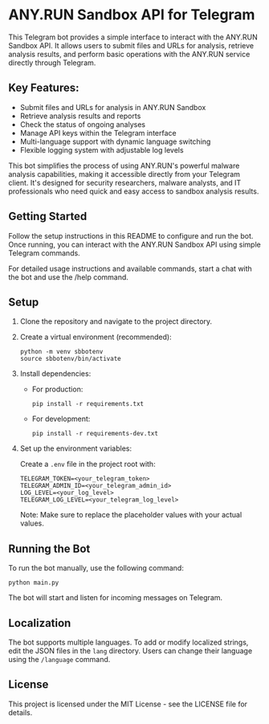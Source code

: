 # ANY.RUN Sandbox API for Telegram

This Telegram bot provides a simple interface to interact with the ANY.RUN Sandbox API. It allows users to submit files and URLs for analysis, retrieve analysis results, and perform basic operations with the ANY.RUN service directly through Telegram.

## Key Features:

- Submit files and URLs for analysis in ANY.RUN Sandbox
- Retrieve analysis results and reports
- Check the status of ongoing analyses
- Manage API keys within the Telegram interface
- Multi-language support with dynamic language switching
- Flexible logging system with adjustable log levels

This bot simplifies the process of using ANY.RUN's powerful malware analysis capabilities, making it accessible directly from your Telegram client. It's designed for security researchers, malware analysts, and IT professionals who need quick and easy access to sandbox analysis results.

## Getting Started

Follow the setup instructions in this README to configure and run the bot. Once running, you can interact with the ANY.RUN Sandbox API using simple Telegram commands.

For detailed usage instructions and available commands, start a chat with the bot and use the /help command.

## Setup

1. Clone the repository and navigate to the project directory.

2. Create a virtual environment (recommended):
   ```
   python -m venv sbbotenv
   source sbbotenv/bin/activate
   ```

3. Install dependencies:
   - For production:
     ```
     pip install -r requirements.txt
     ```
   - For development:
     ```
     pip install -r requirements-dev.txt
     ```

4. Set up the environment variables:

   Create a `.env` file in the project root with:

   ```
   TELEGRAM_TOKEN=<your_telegram_token>
   TELEGRAM_ADMIN_ID=<your_telegram_admin_id>
   LOG_LEVEL=<your_log_level>
   TELEGRAM_LOG_LEVEL=<your_telegram_log_level>
   ```

   Note: Make sure to replace the placeholder values with your actual values.

## Running the Bot

To run the bot manually, use the following command:

```
python main.py
```

The bot will start and listen for incoming messages on Telegram.

## Localization

The bot supports multiple languages. To add or modify localized strings, edit the JSON files in the `lang` directory. Users can change their language using the `/language` command.

## License

This project is licensed under the MIT License - see the LICENSE file for details.
